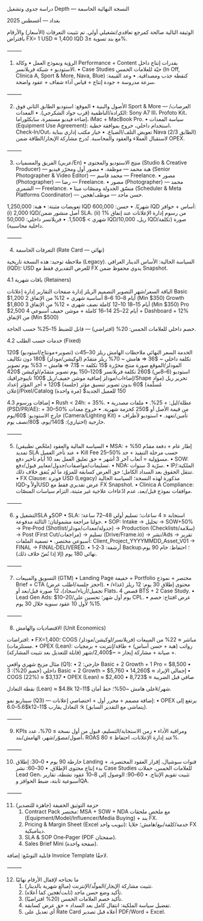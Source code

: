 دراسة جدوى وتشغيل Depth — النسخة النهائية الحاسمة

بغداد — أغسطس 2025

الوثيقة التالية صالحة كمرجع تعاقدي/تشغيلي أولي. تم تثبيت التعرفات (الأسعار) والأرقام بافتراض FX= 1 USD ≈ 1,400 IQD مع بند تسوية ±3%.

⸻

1) الرؤية ونموذج العمل
	•	وكالة Performance + Content بقدرات إنتاج داخل الاستوديو + شبكة فريلانسر.
	•	Case Studies حيّة للعلامات الخمس (In Off, Clinica A, Sport & More, Nava, Blue) كنقطة جذب ومصداقية.
	•	وعد القيمة: سرعة مدروسة + جودة إنتاج + قياس أداء شفاف + عقود واضحة.

⸻

2) الأصول والبنية
	•	الموقع: استوديو الطابق الثاني فوق Sport & More — العرصات/الكرادة/الناظمية (قرب جواد الشكرجي).
	•	المعدات: Sony A7 III، Profoto Kit، إضاءة فيديو مستمرة، سايكلوراما، iMac + MacBook Pro.
	•	سياسة المعدات (Equipment Use Agreement): استخدام داخلي، خروج بموافقة خطية، Check‑In/Out، تعويض التلف/الضياع.
	•	خيار مكتب إداري ببناية Nava (الطابق 2/3) لاستقبال العملاء والعقود والمحاسبة. تُدرج مشاركة الإيجار/الطاقة ضمن OPEX.

⸻

3) الفريق والمسميات (عربي/En)
	•	منتِج الاستوديو والمحتوى (Studio & Creative Producer) — هبة محمد — موظفة.
	•	مصور أول ومحرّر فيديو (Senior Photographer & Video Editor) — محمد قاسم — Freelance.
	•	مصور (Photographer) — رضا — Freelance.
	•	مصور (Photographer) — محمد الشمري — Freelance.
	•	منسّق الجدولة ومنصّات ميتا (Scheduler & Meta Platforms Coordinator) — حسن ماجد — موظف/هجين.

تعويضات مثبتة:
	•	هبة: 1,250,000 IQD شهريًا.
	•	حسن: 600,000 IQD أساس + حوافز: (i) 2,000 IQD/أصل منشور ضمن SLA، (ii) 1% من رسوم إدارة الإعلانات عند إنفاق شهري > $1,500.
	•	فريلانسر داخلي: 50,000 IQD/ريل، 10,000 IQD/صورة (تكلفة داخلية محاسبية).

⸻

4) التعرفات الحاسمة (Rate Card — نهائي)

ملاحظة توحيد: هذه النسخة تاريخية (Legacy). السياسة الحالية: الأساس الدينار العراقي (IQD)؛ USD للعرض التقديري فقط مع FX يدوي محفوظ ضمن Snapshot.

4.1 باقات شهرية (Retainers)

الباقة	السعر/شهر	التصوير	التصميم	الريلز	إدارة صفحات	التقارير	إدارة إعلانات
Basic	$1,200	2 أيام	8–10	6–8	أساسية	شهري	+ 12% من الإنفاق (Min $350)
Growth	$1,800	3 أيام	15–18	10–12	كاملة	نصف شهري	+ 12% من الإنفاق (Min $350)
Pro	$2,500	4 أيام	22–25	14–16	كاملة + موشن خفيف	أسبوعي + Dashboard	+ 12% من الإنفاق (Min $500)

خصم داخلي للعلامات الخمس: 20% (افتراضي) — قابل للضبط 15–25% حسب الحاجة.

4.2 خدمات حسب الطلب (Fixed)

الخدمة	السعر النهائي	ملاحظات الهامش
ريلز 30–45ث (تصوير+مونتاج/استوديو)	$120	تكلفة داخلي ~ $36 ⇒ هامش ~ 70%
ريلز متقدّم (لوكيشن/مودلز)	$180	دون تكاليف المودلز/الموقع
صورة منتج محرّرة	$15	تكلفة ~ $7.1 ⇒ هامش ~ 53%
يوم تصوير استوديو (6–8س)	$260	تكلفة فريلانسر $120–150
يوم تصوير متقدّم/لوكيشن	$420	إضاءات/مودلز إضافية
موشن خفيف/ريل	$100	تايبوجرافيك/Shape
تحرير ريل (مواد مُسلّمة)	$60	بدون تصوير
تنسيق مؤثر (جلسة)	$120	+ أجر المؤثر
إعداد إعلان/Pixel/Catalog (مرة واحدة)	$150	للعميل الجديد

4.3 إضافات ورسوم
	•	Rush < 24h: + 35%.
	•	عطلة/ليل: + 25%.
	•	ملفات مصدرية (PSD/PR/AE): + 30–50% من قيمة الأصل أو $250 كحزمة شهرية.
	•	خروج معدات خارج الاستوديو: $60/يوم (Camera/Lighting Kit) + تأمين/تعهد.
	•	استوديو لأطراف خارجية (اختياري): $140/يوم، $80/نصف يوم.

⸻

5) السياسة المالية والعقود (ملخّص تطبيقي)
	•	MSA: إطار عام + دفعة مقدّم 50% + تمديد SLA عند تأخر العميل + Kill Fee 25–50% حسب مرحلة التنفيذ + حد مسؤولية = أتعاب آخر 3 أشهر + حق تعليق العمل بعد 10 أيام تأخير دفع.
	•	SOW: تسليمات/مواصفات/جدول/معايير قبول/دفع.
	•	NDA: سرّية 3 سنوات.
	•	IP/الملكية: تنتقل الحقوق بعد السداد الكامل؛ حق العرض كسابقة للمزوّد ما لم يُتفق خلاف ذلك.
	•	FX Clause: فوترة USD (Legacy) مذكورة لهذه النسخة؛ السياسة الحالية IQD‑أولاً وUSD عرض تقديري فقط مع FX Snapshot.
	•	Clinica A Compliance: موافقات نموذج قبل/بعد، عدم ادّعاءات علاجية غير مثبتة، التزام سياسات المنصّات.

⸻

6) التشغيل وSLA وSOP
	•	SLA: استجابة ≤ 4 ساعات؛ تسليم أولي 48–72 ساعة؛ جولتا مراجعة مشمولتان؛ الثالثة مدفوعة.
	•	SOP: Intake → تحليل → SOW+50% → Pre‑Prod (Shotlist/جدولة/معدات/مودلز) → Production (Checklists/سلامة) → Post (First Cut/مراجعات) → تسليم (Drive/Frame.io) → نشر/Ads → تقرير أسبوعي مختصر.
	•	تسمية الملفات: Client_Project_YYYYMMDD_Asset_V01 → FINAL → FINAL‑DELIVERED.
	•	أرشفة: 3‑2‑1 Backup؛ احتفاظ: خام 90 يوم، نهائي 180 يوم (إلا إذا نُصّ خلاف ذلك).

⸻

7) التسويق والمبيعات (GTM)
	•	Landing Page خفيفة + Portfolio مختصر + نموذج Brief + CTA (احجز جلسة/اطلب عرض).
	•	محتوى إطلاق 30 يوم: 12 ريلز (غذاء/تجميل/أزياء/سجاد)، 12 صورة قبل/بعد أو Flats، 4 قصص BTS + 2 Case Study.
	•	Lead Gen Ads: $10–20/يوم أول شهر؛ تحسين على CPL.
	•	عرض افتتاح: خصم 15% لأول 10 عقود سنوية خلال 30 يوم.

⸻

8) الاقتصاديات والهامش (Unit Economics)

افتراضات:
	•	FX=1,400؛ COGS مباشر ≈ 22% من المبيعات (فريلانسر/لوكيشن/مودلز/مستلزمات).
	•	OPEX (Lean): رواتب (هبة + حسن أساس) + طاقة/إنترنت + برمجيات + صيانة + مشاركة إيجار = ~$2,400/شهر (قابلة للتعديل بعد تثبيت المشاركة).

مثال مزيج شهري واقعي (Q1):
	•	خارجي: 2 Basic + 2 Growth + 1 Pro = $8,500
	•	داخلي (خصم 20%): 3 Basic + 2 Growth = $5,760
	•	إجمالي الإيراد ≈ $14,260
	•	COGS (22%) ≈ $3,137
	•	OPEX (Lean) ≈ $2,400
	•	صافي قبل الضريبة ≈ $8,723

نقطة التعادل (Lean) ≈ $4.8k على هامش ~50%؛ خط أمان $11–12k/شهر.

سيناريو نمو (Q3) — إضافة مصمم + محرر أول + اختصاصي إعلانات:
	•	OPEX يرتفع إلى $5.6–6.0k؛ التعادل يقارب $11–12k (يتماشى مع التقدير السابق).

⸻

9) KPIs ومراقبة الأداء
	•	زمن الاستجابة/التسليم، قبول من أول نسخة ≥ 70%، عدد أصول/مصوّر/شهر، الهامش/بند، ROAS عند إدارة الإعلانات، احتفاظ ≥ 80%.

⸻

10) خارطة 90 يوم
	•	0–30: إطلاق Landing + قنوات سوشيال، إقرار العقود المختصرة، بدء إنتاج محتوى الإطلاق.
	•	30–60: نشر Case Studies للعلامات الخمس، حملات Lead Gen، تثبيت تقويم الإنتاج.
	•	60–90: الوصول إلى 8–10 عقود نشطة، تقارير أسبوعية ثابتة، ضبط الحوافز وQA.

⸻

11) حزمة التوثيق الخفيفة (جاهزة للتصدير)
	1.	Contract Pack مختصر: MSA + SOW + NDA مع ملخص ملحقات (Equipment/Model/Influencer/Media Buying) + بند FX.
	2.	Pricing & Margin Sheet (Excel تبويب واحد): خدمة/كلفة/بيع/هامش؛ خلايا FX ديناميكية.
	3.	SLA & SOP One‑Pager (PDF صفحتان).
	4.	Sales Brief Mini (صفحة واحدة).

قابلية التوسّع: إضافة Invoice Template لاحقًا.

⸻

12) ما نحتاجه لإقفال الأرقام نهائيًا
	1.	تثبيت مشاركة الإيجار/المولّد/الإنترنت (مبالغ شهرية بالدينار).
	2.	تأكيد وضع حسن ماجد (ثابت/هجين كما أعلاه).
	3.	تأكيد خصم العلامات الخمس (20% افتراضيًا).
	4.	تفضيل سياسة الملكية: انتقال كامل بعد السداد + حق عرض كسابقة.
	5.	أي تعديل على Rate Card أعلاه قبل تصدير PDF/Word + Excel.


